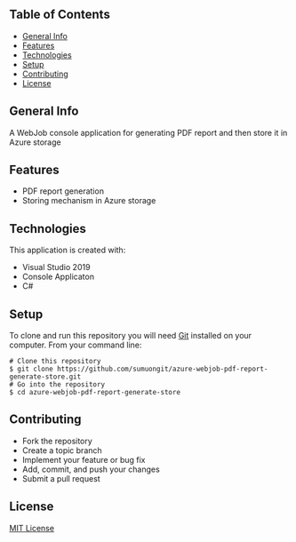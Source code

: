 ## Table of Contents
* [General Info](#general-info)
* [Features](#features)
* [Technologies](#technologies)
* [Setup](#setup)
* [Contributing](#contributing)
* [License](#license)

## General Info
A WebJob console application for generating PDF report and then store it in Azure storage

## Features
* PDF report generation
* Storing mechanism in Azure storage 

## Technologies
This application is created with:
* Visual Studio 2019 
* Console Applicaton
* C# 
	
## Setup
To clone and run this repository you will need [Git](https://git-scm.com/) installed on your computer. From your command line:

```
# Clone this repository
$ git clone https://github.com/sumuongit/azure-webjob-pdf-report-generate-store.git
# Go into the repository
$ cd azure-webjob-pdf-report-generate-store
```

## Contributing
* Fork the repository
* Create a topic branch
* Implement your feature or bug fix
* Add, commit, and push your changes
* Submit a pull request

## License
[MIT License](https://github.com/sumuongit/azure-webjob-pdf-report-generate-store/blob/master/LICENSE)

